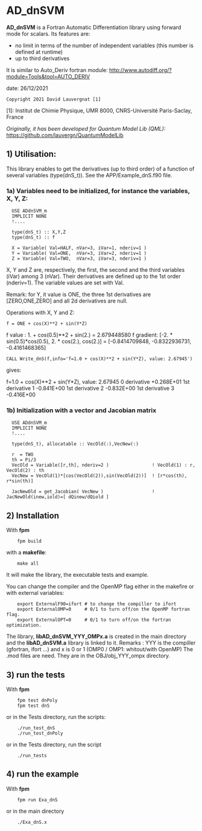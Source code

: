 # AD_dnSVM

 **AD_dnSVM** is a Fortran Automatic Differentiation library using forward mode for scalars.
 Its features are:
 - no limit in terms of the number of independent variables (this number is defined at runtime)
 - up to third derivatives

It is similar to Auto_Deriv fortran module: http://www.autodiff.org/?module=Tools&tool=AUTO_DERIV

date: 26/12/2021

    Copyright 2021 David Lauvergnat [1]

[1]: Institut de Chimie Physique, UMR 8000, CNRS-Université Paris-Saclay, France

*Originally, it has been developed for Quantum Model Lib (QML):* https://github.com/lauvergn/QuantumModelLib


## 1) Utilisation:

This library enables to get the derivatives (up to third order) of a
function of several variables (type(dnS_t)).
See the APP/Example_dnS.f90 file.

### 1a) Variables need to be initialized, for instance the variables, X, Y, Z:

```
  USE ADdnSVM_m
  IMPLICIT NONE
  !....

  type(dnS_t) :: X,Y,Z
  type(dnS_t) :: f

  X = Variable( Val=HALF, nVar=3, iVar=1, nderiv=1 )
  Y = Variable( Val=ONE,  nVar=3, iVar=2, nderiv=1 )
  Z = Variable( Val=TWO,  nVar=3, iVar=3, nderiv=1 )
```

X, Y and Z are, respectively, the first, the second and the third variables (iVar)
among 3 (nVar).
Their derivatives are defined up to the 1st order (nderiv=1).
The variable values are set with Val.

Remark: for Y, it value is ONE, the three 1st derivatives are [ZERO,ONE,ZERO]
and all 2d derivatives are null.


Operations with X, Y and Z:
```
f = ONE + cos(X)**2 + sin(Y*Z)
```
 f value   : 1. + cos(0.5)**2 + sin(2.) = 2.679448580
 f gradient: [-2. * sin(0.5)*cos(0.5), 2. * cos(2.),   cos(2.)] =
             [-0.8414709848,          -0.8322936731, -0.4161468365]
```
CALL Write_dnS(f,info='f=1.0 + cos(X)**2 + sin(Y*Z), value: 2.67945')
```
gives:

 f=1.0 + cos(X)**2 + sin(Y*Z), value: 2.67945
 0   derivative            +0.268E+01
 1st derivative  1         -0.841E+00
 1st derivative  2         -0.832E+00
 1st derivative  3         -0.416E+00

### 1b) Initialization with a vector and Jacobian matrix

```
  USE ADdnSVM_m
  IMPLICIT NONE
  !....

  type(dnS_t), allocatable :: VecOld(:),VecNew(:)

  r  = TWO
  th = Pi/3
  VecOld = Variable([r,th], nderiv=2 )                ! VecOld(1) : r, VecOld(2) : th
  VecNew = VecOld(1)*[cos(VecOld(2)),sin(VecOld(2))]  ! [r*cos(th), r*sin(th)]

  JacNewOld = get_Jacobian( VecNew )                  ! JacNewOld(inew,iold)=[ dQinew/dQiold ]
```

## 2) Installation
With **fpm**
```
    fpm build
```

with a **makefile**:

```
    make all
```

It will make the library, the executable tests and example.

You can change the compiler and the OpenMP flag either in the makefire or with external variables:
```
    export ExternalF90=ifort # to change the compiller to ifort
    export ExternalOMP=0     # 0/1 to turn off/on the OpenMP fortran flag.
    export ExternalOPT=0     # 0/1 to turn off/on the fortran optimization.
```

The library, **libAD_dnSVM_YYY_OMPx.a** is created in the main directory and the **libAD_dnSVM.a** library is linked to it.
Remarks : YYY is the compiller (gfortran, ifort ...) and x is 0 or 1 (OMP0 / OMP1: whitout/with OpenMP)
The .mod files are need. They are in the OBJ/obj_YYY_ompx directory.

## 3) run the tests
With **fpm**

```
    fpm test dnPoly
    fpm test dnS
```
or in the Tests directory, run the scripts:
```
    ./run_test_dnS
    ./run_test_dnPoly
```
or in the Tests directory, run the script
```
    ./run_tests
```

## 4) run the example
With **fpm**
```
    fpm run Exa_dnS
````
or in the main directory
```
    ./Exa_dnS.x
```
